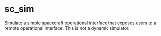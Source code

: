 # sc_sim
Simulate a simple spacecraft operational interface that exposes users to a remote operational interface. This is not a dynamic simulator. 
